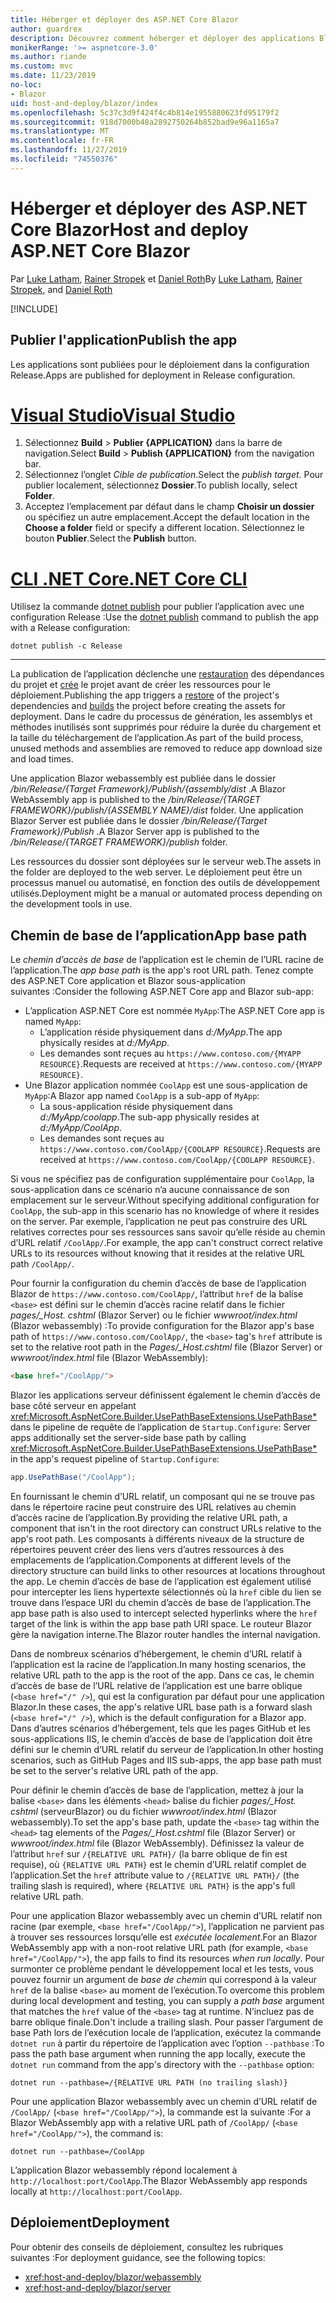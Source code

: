 ```yaml
---
title: Héberger et déployer des ASP.NET Core Blazor
author: guardrex
description: Découvrez comment héberger et déployer des applications Blazor.
monikerRange: '>= aspnetcore-3.0'
ms.author: riande
ms.custom: mvc
ms.date: 11/23/2019
no-loc:
- Blazor
uid: host-and-deploy/blazor/index
ms.openlocfilehash: 5c37c3d9f424f4c4b814e1955880623fd95179f2
ms.sourcegitcommit: 918d7000b48a2892750264b852bad9e96a1165a7
ms.translationtype: MT
ms.contentlocale: fr-FR
ms.lasthandoff: 11/27/2019
ms.locfileid: "74550376"
---
```

# <a name="host-and-deploy-aspnet-core-opno-locblazor"></a><span data-ttu-id="6ce6a-103">Héberger et déployer des ASP.NET Core Blazor</span><span class="sxs-lookup"><span data-stu-id="6ce6a-103">Host and deploy ASP.NET Core Blazor</span></span>

<span data-ttu-id="6ce6a-104">Par [Luke Latham](https://github.com/guardrex), [Rainer Stropek](https://www.timecockpit.com) et [Daniel Roth](https://github.com/danroth27)</span><span class="sxs-lookup"><span data-stu-id="6ce6a-104">By [Luke Latham](https://github.com/guardrex), [Rainer Stropek](https://www.timecockpit.com), and [Daniel Roth](https://github.com/danroth27)</span></span>

[!INCLUDE[](~/includes/blazorwasm-preview-notice.md)]

## <a name="publish-the-app"></a><span data-ttu-id="6ce6a-105">Publier l'application</span><span class="sxs-lookup"><span data-stu-id="6ce6a-105">Publish the app</span></span>

<span data-ttu-id="6ce6a-106">Les applications sont publiées pour le déploiement dans la configuration Release.</span><span class="sxs-lookup"><span data-stu-id="6ce6a-106">Apps are published for deployment in Release configuration.</span></span>

# <a name="visual-studiotabvisual-studio"></a>[<span data-ttu-id="6ce6a-107">Visual Studio</span><span class="sxs-lookup"><span data-stu-id="6ce6a-107">Visual Studio</span></span>](#tab/visual-studio)

1. <span data-ttu-id="6ce6a-108">Sélectionnez **Build** > **Publier {APPLICATION}** dans la barre de navigation.</span><span class="sxs-lookup"><span data-stu-id="6ce6a-108">Select **Build** > **Publish {APPLICATION}** from the navigation bar.</span></span>
1. <span data-ttu-id="6ce6a-109">Sélectionnez l’onglet *Cible de publication*.</span><span class="sxs-lookup"><span data-stu-id="6ce6a-109">Select the *publish target*.</span></span> <span data-ttu-id="6ce6a-110">Pour publier localement, sélectionnez **Dossier**.</span><span class="sxs-lookup"><span data-stu-id="6ce6a-110">To publish locally, select **Folder**.</span></span>
1. <span data-ttu-id="6ce6a-111">Acceptez l’emplacement par défaut dans le champ **Choisir un dossier** ou spécifiez un autre emplacement.</span><span class="sxs-lookup"><span data-stu-id="6ce6a-111">Accept the default location in the **Choose a folder** field or specify a different location.</span></span> <span data-ttu-id="6ce6a-112">Sélectionnez le bouton **Publier**.</span><span class="sxs-lookup"><span data-stu-id="6ce6a-112">Select the **Publish** button.</span></span>

# <a name="net-core-clitabnetcore-cli"></a>[<span data-ttu-id="6ce6a-113">CLI .NET Core</span><span class="sxs-lookup"><span data-stu-id="6ce6a-113">.NET Core CLI</span></span>](#tab/netcore-cli)

<span data-ttu-id="6ce6a-114">Utilisez la commande [dotnet publish](/dotnet/core/tools/dotnet-publish) pour publier l’application avec une configuration Release :</span><span class="sxs-lookup"><span data-stu-id="6ce6a-114">Use the [dotnet publish](/dotnet/core/tools/dotnet-publish) command to publish the app with a Release configuration:</span></span>

```dotnetcli
dotnet publish -c Release
```

---

<span data-ttu-id="6ce6a-115">La publication de l’application déclenche une [restauration](/dotnet/core/tools/dotnet-restore) des dépendances du projet et [crée](/dotnet/core/tools/dotnet-build) le projet avant de créer les ressources pour le déploiement.</span><span class="sxs-lookup"><span data-stu-id="6ce6a-115">Publishing the app triggers a [restore](/dotnet/core/tools/dotnet-restore) of the project's dependencies and [builds](/dotnet/core/tools/dotnet-build) the project before creating the assets for deployment.</span></span> <span data-ttu-id="6ce6a-116">Dans le cadre du processus de génération, les assemblys et méthodes inutilisés sont supprimés pour réduire la durée du chargement et la taille du téléchargement de l’application.</span><span class="sxs-lookup"><span data-stu-id="6ce6a-116">As part of the build process, unused methods and assemblies are removed to reduce app download size and load times.</span></span>

<span data-ttu-id="6ce6a-117">Une application Blazor webassembly est publiée dans le dossier */bin/Release/{Target Framework}/Publish/{assembly/dist* .</span><span class="sxs-lookup"><span data-stu-id="6ce6a-117">A Blazor WebAssembly app is published to the */bin/Release/{TARGET FRAMEWORK}/publish/{ASSEMBLY NAME}/dist* folder.</span></span> <span data-ttu-id="6ce6a-118">Une application Blazor Server est publiée dans le dossier */bin/Release/{Target Framework}/Publish* .</span><span class="sxs-lookup"><span data-stu-id="6ce6a-118">A Blazor Server app is published to the */bin/Release/{TARGET FRAMEWORK}/publish* folder.</span></span>

<span data-ttu-id="6ce6a-119">Les ressources du dossier sont déployées sur le serveur web.</span><span class="sxs-lookup"><span data-stu-id="6ce6a-119">The assets in the folder are deployed to the web server.</span></span> <span data-ttu-id="6ce6a-120">Le déploiement peut être un processus manuel ou automatisé, en fonction des outils de développement utilisés.</span><span class="sxs-lookup"><span data-stu-id="6ce6a-120">Deployment might be a manual or automated process depending on the development tools in use.</span></span>

## <a name="app-base-path"></a><span data-ttu-id="6ce6a-121">Chemin de base de l’application</span><span class="sxs-lookup"><span data-stu-id="6ce6a-121">App base path</span></span>

<span data-ttu-id="6ce6a-122">Le *chemin d’accès de base* de l’application est le chemin de l’URL racine de l’application.</span><span class="sxs-lookup"><span data-stu-id="6ce6a-122">The *app base path* is the app's root URL path.</span></span> <span data-ttu-id="6ce6a-123">Tenez compte des ASP.NET Core application et Blazor sous-application suivantes :</span><span class="sxs-lookup"><span data-stu-id="6ce6a-123">Consider the following ASP.NET Core app and Blazor sub-app:</span></span>

* <span data-ttu-id="6ce6a-124">L’application ASP.NET Core est nommée `MyApp`:</span><span class="sxs-lookup"><span data-stu-id="6ce6a-124">The ASP.NET Core app is named `MyApp`:</span></span>
  * <span data-ttu-id="6ce6a-125">L’application réside physiquement dans *d:/MyApp*.</span><span class="sxs-lookup"><span data-stu-id="6ce6a-125">The app physically resides at *d:/MyApp*.</span></span>
  * <span data-ttu-id="6ce6a-126">Les demandes sont reçues au `https://www.contoso.com/{MYAPP RESOURCE}`.</span><span class="sxs-lookup"><span data-stu-id="6ce6a-126">Requests are received at `https://www.contoso.com/{MYAPP RESOURCE}`.</span></span>
* <span data-ttu-id="6ce6a-127">Une Blazor application nommée `CoolApp` est une sous-application de `MyApp`:</span><span class="sxs-lookup"><span data-stu-id="6ce6a-127">A Blazor app named `CoolApp` is a sub-app of `MyApp`:</span></span>
  * <span data-ttu-id="6ce6a-128">La sous-application réside physiquement dans *d:/MyApp/coolapp*.</span><span class="sxs-lookup"><span data-stu-id="6ce6a-128">The sub-app physically resides at *d:/MyApp/CoolApp*.</span></span>
  * <span data-ttu-id="6ce6a-129">Les demandes sont reçues au `https://www.contoso.com/CoolApp/{COOLAPP RESOURCE}`.</span><span class="sxs-lookup"><span data-stu-id="6ce6a-129">Requests are received at `https://www.contoso.com/CoolApp/{COOLAPP RESOURCE}`.</span></span>

<span data-ttu-id="6ce6a-130">Si vous ne spécifiez pas de configuration supplémentaire pour `CoolApp`, la sous-application dans ce scénario n’a aucune connaissance de son emplacement sur le serveur.</span><span class="sxs-lookup"><span data-stu-id="6ce6a-130">Without specifying additional configuration for `CoolApp`, the sub-app in this scenario has no knowledge of where it resides on the server.</span></span> <span data-ttu-id="6ce6a-131">Par exemple, l’application ne peut pas construire des URL relatives correctes pour ses ressources sans savoir qu’elle réside au chemin d’URL relatif `/CoolApp/`.</span><span class="sxs-lookup"><span data-stu-id="6ce6a-131">For example, the app can't construct correct relative URLs to its resources without knowing that it resides at the relative URL path `/CoolApp/`.</span></span>

<span data-ttu-id="6ce6a-132">Pour fournir la configuration du chemin d’accès de base de l’application Blazor de `https://www.contoso.com/CoolApp/`, l’attribut `href` de la balise `<base>` est défini sur le chemin d’accès racine relatif dans le fichier *pages/_Host. cshtml* (Blazor Server) ou le fichier *wwwroot/index.html* (Blazor webassembly) :</span><span class="sxs-lookup"><span data-stu-id="6ce6a-132">To provide configuration for the Blazor app's base path of `https://www.contoso.com/CoolApp/`, the `<base>` tag's `href` attribute is set to the relative root path in the *Pages/_Host.cshtml* file (Blazor Server) or *wwwroot/index.html* file (Blazor WebAssembly):</span></span>

```html
<base href="/CoolApp/">
```

Blazor<span data-ttu-id="6ce6a-133"> les applications serveur définissent également le chemin d’accès de base côté serveur en appelant <xref:Microsoft.AspNetCore.Builder.UsePathBaseExtensions.UsePathBase*> dans le pipeline de requête de l’application de `Startup.Configure`:</span><span class="sxs-lookup"><span data-stu-id="6ce6a-133"> Server apps additionally set the server-side base path by calling <xref:Microsoft.AspNetCore.Builder.UsePathBaseExtensions.UsePathBase*> in the app's request pipeline of `Startup.Configure`:</span></span>

```csharp
app.UsePathBase("/CoolApp");
```

<span data-ttu-id="6ce6a-134">En fournissant le chemin d’URL relatif, un composant qui ne se trouve pas dans le répertoire racine peut construire des URL relatives au chemin d’accès racine de l’application.</span><span class="sxs-lookup"><span data-stu-id="6ce6a-134">By providing the relative URL path, a component that isn't in the root directory can construct URLs relative to the app's root path.</span></span> <span data-ttu-id="6ce6a-135">Les composants à différents niveaux de la structure de répertoires peuvent créer des liens vers d’autres ressources à des emplacements de l’application.</span><span class="sxs-lookup"><span data-stu-id="6ce6a-135">Components at different levels of the directory structure can build links to other resources at locations throughout the app.</span></span> <span data-ttu-id="6ce6a-136">Le chemin d’accès de base de l’application est également utilisé pour intercepter les liens hypertexte sélectionnés où la `href` cible du lien se trouve dans l’espace URI du chemin d’accès de base de l’application.</span><span class="sxs-lookup"><span data-stu-id="6ce6a-136">The app base path is also used to intercept selected hyperlinks where the `href` target of the link is within the app base path URI space.</span></span> <span data-ttu-id="6ce6a-137">Le routeur Blazor gère la navigation interne.</span><span class="sxs-lookup"><span data-stu-id="6ce6a-137">The Blazor router handles the internal navigation.</span></span>

<span data-ttu-id="6ce6a-138">Dans de nombreux scénarios d’hébergement, le chemin d’URL relatif à l’application est la racine de l’application.</span><span class="sxs-lookup"><span data-stu-id="6ce6a-138">In many hosting scenarios, the relative URL path to the app is the root of the app.</span></span> <span data-ttu-id="6ce6a-139">Dans ce cas, le chemin d’accès de base de l’URL relative de l’application est une barre oblique (`<base href="/" />`), qui est la configuration par défaut pour une application Blazor.</span><span class="sxs-lookup"><span data-stu-id="6ce6a-139">In these cases, the app's relative URL base path is a forward slash (`<base href="/" />`), which is the default configuration for a Blazor app.</span></span> <span data-ttu-id="6ce6a-140">Dans d’autres scénarios d’hébergement, tels que les pages GitHub et les sous-applications IIS, le chemin d’accès de base de l’application doit être défini sur le chemin d’URL relatif du serveur de l’application.</span><span class="sxs-lookup"><span data-stu-id="6ce6a-140">In other hosting scenarios, such as GitHub Pages and IIS sub-apps, the app base path must be set to the server's relative URL path of the app.</span></span>

<span data-ttu-id="6ce6a-141">Pour définir le chemin d’accès de base de l’application, mettez à jour la balise `<base>` dans les éléments `<head>` balise du fichier *pages/_Host. cshtml* (serveurBlazor) ou du fichier *wwwroot/index.html* (Blazor webassembly).</span><span class="sxs-lookup"><span data-stu-id="6ce6a-141">To set the app's base path, update the `<base>` tag within the `<head>` tag elements of the *Pages/_Host.cshtml* file (Blazor Server) or *wwwroot/index.html* file (Blazor WebAssembly).</span></span> <span data-ttu-id="6ce6a-142">Définissez la valeur de l’attribut `href` sur `/{RELATIVE URL PATH}/` (la barre oblique de fin est requise), où `{RELATIVE URL PATH}` est le chemin d’URL relatif complet de l’application.</span><span class="sxs-lookup"><span data-stu-id="6ce6a-142">Set the `href` attribute value to `/{RELATIVE URL PATH}/` (the trailing slash is required), where `{RELATIVE URL PATH}` is the app's full relative URL path.</span></span>

<span data-ttu-id="6ce6a-143">Pour une application Blazor webassembly avec un chemin d’URL relatif non racine (par exemple, `<base href="/CoolApp/">`), l’application ne parvient pas à trouver ses ressources lorsqu’elle est *exécutée localement*.</span><span class="sxs-lookup"><span data-stu-id="6ce6a-143">For an Blazor WebAssembly app with a non-root relative URL path (for example, `<base href="/CoolApp/">`), the app fails to find its resources *when run locally*.</span></span> <span data-ttu-id="6ce6a-144">Pour surmonter ce problème pendant le développement local et les tests, vous pouvez fournir un argument de *base de chemin* qui correspond à la valeur `href` de la balise `<base>` au moment de l’exécution.</span><span class="sxs-lookup"><span data-stu-id="6ce6a-144">To overcome this problem during local development and testing, you can supply a *path base* argument that matches the `href` value of the `<base>` tag at runtime.</span></span> <span data-ttu-id="6ce6a-145">N’incluez pas de barre oblique finale.</span><span class="sxs-lookup"><span data-stu-id="6ce6a-145">Don't include a trailing slash.</span></span> <span data-ttu-id="6ce6a-146">Pour passer l’argument de base Path lors de l’exécution locale de l’application, exécutez la commande `dotnet run` à partir du répertoire de l’application avec l’option `--pathbase` :</span><span class="sxs-lookup"><span data-stu-id="6ce6a-146">To pass the path base argument when running the app locally, execute the `dotnet run` command from the app's directory with the `--pathbase` option:</span></span>

```dotnetcli
dotnet run --pathbase=/{RELATIVE URL PATH (no trailing slash)}
```

<span data-ttu-id="6ce6a-147">Pour une application Blazor webassembly avec un chemin d’URL relatif de `/CoolApp/` (`<base href="/CoolApp/">`), la commande est la suivante :</span><span class="sxs-lookup"><span data-stu-id="6ce6a-147">For a Blazor WebAssembly app with a relative URL path of `/CoolApp/` (`<base href="/CoolApp/">`), the command is:</span></span>

```dotnetcli
dotnet run --pathbase=/CoolApp
```

<span data-ttu-id="6ce6a-148">L’application Blazor webassembly répond localement à `http://localhost:port/CoolApp`.</span><span class="sxs-lookup"><span data-stu-id="6ce6a-148">The Blazor WebAssembly app responds locally at `http://localhost:port/CoolApp`.</span></span>

## <a name="deployment"></a><span data-ttu-id="6ce6a-149">Déploiement</span><span class="sxs-lookup"><span data-stu-id="6ce6a-149">Deployment</span></span>

<span data-ttu-id="6ce6a-150">Pour obtenir des conseils de déploiement, consultez les rubriques suivantes :</span><span class="sxs-lookup"><span data-stu-id="6ce6a-150">For deployment guidance, see the following topics:</span></span>

* <xref:host-and-deploy/blazor/webassembly>
* <xref:host-and-deploy/blazor/server>
